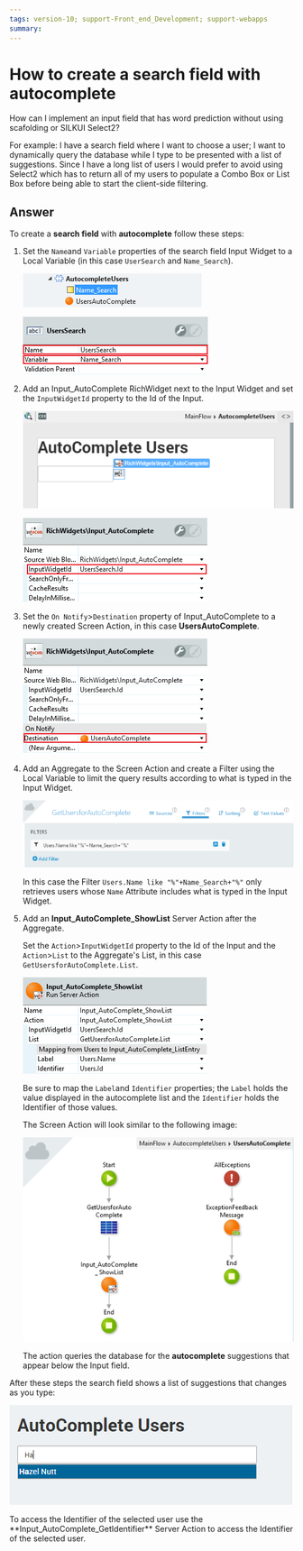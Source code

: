 ```yaml
---
tags: version-10; support-Front_end_Development; support-webapps
summary: 
---
```


# How to create a search field with autocomplete

How can I implement an input field that has word prediction without using scafolding or SILKUI Select2?

For example: I have a search field where I want to choose a user; I want to dynamically query the database while I type to be presented with a list of suggestions.
Since I have a long list of users I would prefer to avoid using Select2 which has to return all of my users to populate a Combo Box or List Box before being able to start the client-side filtering. 

## Answer

To create a **search field** with **autocomplete** follow these steps:

1. Set the `Name`and `Variable` properties of the search field Input Widget to a Local Variable (in this case `UserSearch` and `Name_Search`).

    ![](images/autocomplete01.png)

    ![](images/autocomplete03.png)
    
1. Add an Input_AutoComplete RichWidget next to the Input Widget and set the `InputWidgetId` property to the Id of the Input.

    ![](images/autocomplete00.png)

    ![](images/autocomplete06.png)

1. Set the `On Notify`>`Destination` property of Input_AutoComplete to a newly created Screen Action, in this case **UsersAutoComplete**.

    ![](images/autocomplete07.png)


1. Add an Aggregate to the Screen Action and create a Filter using the Local Variable to limit the query results according to what is typed in the Input Widget.

    ![](images/autocomplete11.png)

    In this case the Filter `Users.Name like "%"+Name_Search+"%"` only retrieves users whose `Name` Attribute includes what is typed in the Input Widget.

1. Add an **Input\_AutoComplete\_ShowList** Server Action after the Aggregate.

    Set the `Action`>`InputWidgetId` property to the Id of the Input and the `Action`>`List` to the Aggregate's List, in this case `GetUsersforAutoComplete.List`.

    ![](images/autocomplete10.png)

    Be sure to map the `Label`and `Identifier` properties; the `Label` holds the value displayed in the autocomplete list and the `Identifier` holds the Identifier of those values.

    The Screen Action will look similar to the following image:

    ![](images/autocomplete09.png)

    The action queries the database for the **autocomplete** suggestions that appear below the Input field.

After these steps the search field shows a list of suggestions that changes as you type:

![](images/autocomplete13.png)

<div class="info" markdown="1">
To access the Identifier of the selected user use the **Input_AutoComplete_GetIdentifier** Server Action to access the Identifier of the selected user.
</div>
